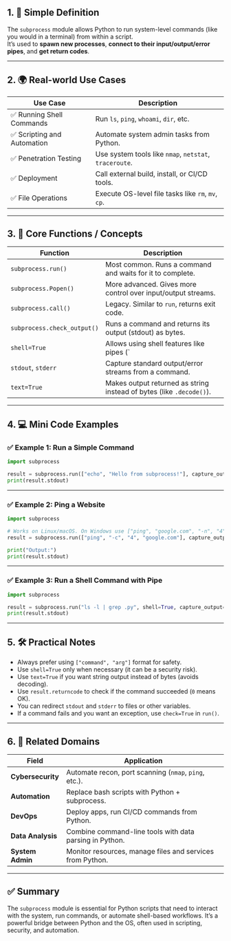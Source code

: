 ## 1. 🧠 Simple Definition

The `subprocess` module allows Python to run system-level commands (like you would in a terminal) from within a script.  
It’s used to **spawn new processes**, **connect to their input/output/error pipes**, and **get return codes**.

---

## 2. 🌍 Real-world Use Cases

| Use Case | Description |
|----------|-------------|
| ✅ Running Shell Commands | Run `ls`, `ping`, `whoami`, `dir`, etc. |
| ✅ Scripting and Automation | Automate system admin tasks from Python. |
| ✅ Penetration Testing | Use system tools like `nmap`, `netstat`, `traceroute`. |
| ✅ Deployment | Call external build, install, or CI/CD tools. |
| ✅ File Operations | Execute OS-level file tasks like `rm`, `mv`, `cp`.

---

## 3. 🧱 Core Functions / Concepts

| Function | Description |
|----------|-------------|
| `subprocess.run()` | Most common. Runs a command and waits for it to complete. |
| `subprocess.Popen()` | More advanced. Gives more control over input/output streams. |
| `subprocess.call()` | Legacy. Similar to `run`, returns exit code. |
| `subprocess.check_output()` | Runs a command and returns its output (stdout) as bytes. |
| `shell=True` | Allows using shell features like pipes (`|`), redirection (`>`, `<`). |
| `stdout`, `stderr` | Capture standard output/error streams from a command. |
| `text=True` | Makes output returned as string instead of bytes (like `.decode()`).

---

## 4. 💻 Mini Code Examples

### ✅ Example 1: Run a Simple Command

```python
import subprocess

result = subprocess.run(["echo", "Hello from subprocess!"], capture_output=True, text=True)
print(result.stdout)
```

---

### ✅ Example 2: Ping a Website

```python
import subprocess

# Works on Linux/macOS. On Windows use ["ping", "google.com", "-n", "4"]
result = subprocess.run(["ping", "-c", "4", "google.com"], capture_output=True, text=True)

print("Output:")
print(result.stdout)
```

---

### ✅ Example 3: Run a Shell Command with Pipe

```python
import subprocess

result = subprocess.run("ls -l | grep .py", shell=True, capture_output=True, text=True)
print(result.stdout)
```

---

## 5. 🛠 Practical Notes

- Always prefer using `["command", "arg"]` format for safety.
- Use `shell=True` only when necessary (it can be a security risk).
- Use `text=True` if you want string output instead of bytes (avoids decoding).
- Use `result.returncode` to check if the command succeeded (`0` means OK).
- You can redirect `stdout` and `stderr` to files or other variables.
- If a command fails and you want an exception, use `check=True` in `run()`.

---

## 6. 🔐 Related Domains

| Field | Application |
|-------|-------------|
| **Cybersecurity** | Automate recon, port scanning (`nmap`, `ping`, etc.). |
| **Automation** | Replace bash scripts with Python + subprocess. |
| **DevOps** | Deploy apps, run CI/CD commands from Python. |
| **Data Analysis** | Combine command-line tools with data parsing in Python. |
| **System Admin** | Monitor resources, manage files and services from Python.

---

## ✅ Summary

The `subprocess` module is essential for Python scripts that need to interact with the system, run commands, or automate shell-based workflows. It’s a powerful bridge between Python and the OS, often used in scripting, security, and automation.
